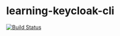 # learning-keycloak-cli

[![Build Status](https://travis-ci.org/ericminio/learning-keycloak-cli.svg?branch=master)](https://travis-ci.org/ericminio/learning-keycloak-cli)
